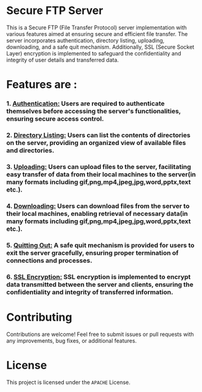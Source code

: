 # Secure FTP Server
 This is a Secure FTP (File Transfer Protocol) server implementation with various features aimed at ensuring secure and efficient file transfer. The server incorporates authentication, directory listing, uploading, downloading, and a safe quit mechanism. Additionally, SSL (Secure Socket Layer) encryption is implemented to safeguard the confidentiality and integrity of user details and transferred data. 

# Features are :

### 1. <ins>Authentication:</ins> Users are required to authenticate themselves before accessing the server's functionalities, ensuring secure access control.
        

### 2. <ins>Directory Listing:</ins> Users can list the contents of directories on the server, providing an organized view of available files and directories.

### 3. <ins>Uploading:</ins> Users can upload files to the server, facilitating easy transfer of data from their local machines to the server(in many formats including gif,png,mp4,jpeg,jpg,word,pptx,text etc.).

### 4. <ins>Downloading:</ins> Users can download files from the server to their local machines, enabling retrieval of necessary data(in many formats including gif,png,mp4,jpeg,jpg,word,pptx,text etc.).

### 5. <ins>Quitting Out:</ins> A safe quit mechanism is provided for users to exit the server gracefully, ensuring proper termination of connections and processes.

### 6. <ins>SSL Encryption:</ins> SSL encryption is implemented to encrypt data transmitted between the server and clients, ensuring the confidentiality and integrity of transferred information.

# Contributing
Contributions are welcome! Feel free to submit issues or pull requests with any improvements, bug fixes, or additional features.

# License
This project is licensed under the ```APACHE``` License.








